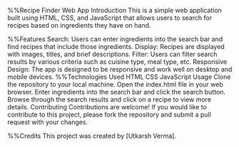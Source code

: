 %%Recipe Finder Web App
Introduction
This is a simple web application built using HTML, CSS, and JavaScript that allows users to search for recipes based on ingredients they have on hand.

%%Features
Search: Users can enter ingredients into the search bar and find recipes that include those ingredients.
Display: Recipes are displayed with images, titles, and brief descriptions.
Filter: Users can filter search results by various criteria such as cuisine type, meal type, etc.
Responsive Design: The app is designed to be responsive and work well on desktop and mobile devices.
%%Technologies Used
HTML
CSS
JavaScript
Usage
Clone the repository to your local machine.
Open the index.html file in your web browser.
Enter ingredients into the search bar and click the search button.
Browse through the search results and click on a recipe to view more details.
Contributing
Contributions are welcome! If you would like to contribute to this project, please fork the repository and submit a pull request with your changes.

%%Credits
This project was created by [Utkarsh Verma].



